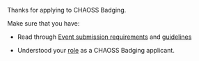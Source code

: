 Thanks for applying to CHAOSS Badging.

Make sure that you have:

- Read through [Event submission requirements](https://github.com/badging/event-diversity-and-inclusion/blob/master/submission/requirements.md) 
and [guidelines](https://github.com/badging/event-diversity-and-inclusion/blob/master/submission/guidelines.md)

- Understood your [role](https://github.com/badging/diversity-and-inclusion/blob/master/roles/applicant.md) as a CHAOSS Badging applicant.
